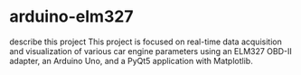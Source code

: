 # arduino-elm327
describe this project This project is focused on real-time data acquisition and visualization of various car engine parameters using an ELM327 OBD-II adapter, an Arduino Uno, and a PyQt5 application with Matplotlib.
